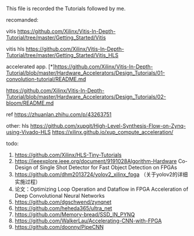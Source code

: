 This file is recorded the Tutorials followed by me. 

recomanded:

vitis
https://github.com/Xilinx/Vitis-In-Depth-Tutorial/tree/master/Getting_Started/Vitis

vitis hls
https://github.com/Xilinx/Vitis-In-Depth-Tutorial/tree/master/Getting_Started/Vitis_HLS

accelerated app.
[*]https://github.com/Xilinx/Vitis-In-Depth-Tutorial/blob/master/Hardware_Accelerators/Design_Tutorials/01-convolution-tutorial/README.md

https://github.com/Xilinx/Vitis-In-Depth-Tutorial/blob/master/Hardware_Accelerators/Design_Tutorials/02-bloom/README.md

 ref
  https://zhuanlan.zhihu.com/p/43263751

other:
hls
https://github.com/xupgit/High-Level-Synthesis-Flow-on-Zynq-using-Vivado-HLS
https://xilinx.github.io/xup_compute_acceleration/

todo:

1. https://github.com/Xilinx/HLS-Tiny-Tutorials
2. https://ieeexplore.ieee.org/document/9191028Algorithm-Hardware Co-Design of Single Shot Detector for Fast Object Detection on FPGAs
3. https://github.com/dhm2013724/yolov2_xilinx_fpga （关于yolov2的详细实施过程）
4. 论文：Optimizing Loop Operation and Dataflow in FPGA Acceleration of Deep Convolutional Neural Networks
5. https://github.com/dgschwend/zynqnet
6. https://github.com/heheda365/ultra_net
7. https://github.com/Memory-bread/SSD_IN_PYNQ
8. https://github.com/WalkerLau/Accelerating-CNN-with-FPGA
9. https://github.com/doonny/PipeCNN